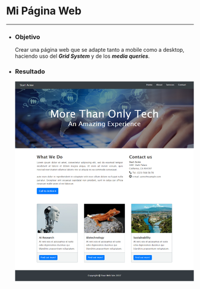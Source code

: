 # **Mi Página Web**
---

- ### **Objetivo**

    Crear una página web que se adapte tanto a mobile como a desktop, haciendo uso del ***Grid System*** y de los ***media queries***.

- ### **Resultado**

    ![](assets/images/page.png)




